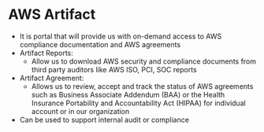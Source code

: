 # AWS Artifact

- It is portal that will provide us with on-demand access to AWS compliance documentation and AWS agreements
- Artifact Reports:
    - Allow us to download AWS security and compliance documents from third party auditors like AWS ISO, PCI, SOC reports
- Artifact Agreement:
    - Allows us to review, accept and track the status of AWS agreements such as Business Associate Addendum (BAA) or the Health Insurance Portability and Accountability Act (HIPAA) for individual account or in our organization
- Can be used to support internal audit or compliance